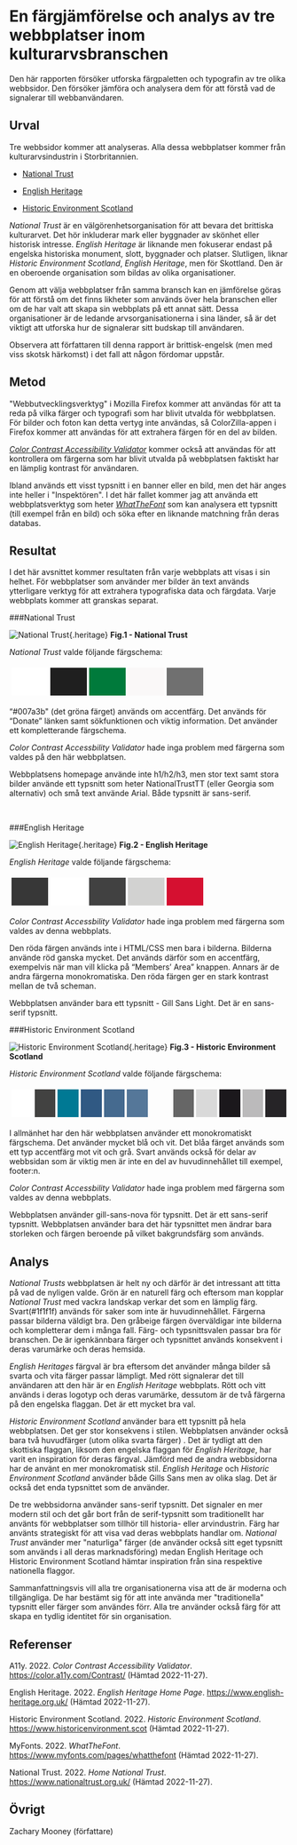 En färgjämförelse och analys av tre webbplatser inom kulturarvsbranschen 
=======================

Den här rapporten försöker utforska färgpaletten och typografin av tre olika webbsidor. Den försöker jämföra och analysera dem för att förstå vad de signalerar till webbanvändaren. 

Urval
-----------------------

Tre webbsidor kommer att analyseras. Alla dessa webbplatser kommer från kulturarvsindustrin i Storbritannien.  

* [National Trust](https://www.nationaltrust.org.uk/) 

* [English Heritage](https://www.english-heritage.org.uk/) 

* [Historic Environment Scotland](https://www.historicenvironment.scot) 

*National Trust* är en välgörenhetsorganisation för att bevara det brittiska kulturarvet. Det hör inkluderar mark eller byggnader av skönhet eller historisk intresse. *English Heritage* är liknande men fokuserar endast på engelska historiska monument, slott, byggnader och platser. Slutligen, liknar *Historic Environment Scotland*, *English Heritage*, men för Skottland. Den är en oberoende organisation som bildas av olika organisationer.  

Genom att välja webbplatser från samma bransch kan en jämförelse göras för att förstå om det finns likheter som används över hela branschen eller om de har valt att skapa sin webbplats på ett annat sätt. Dessa organisationer är de ledande arvsorganisationerna i sina länder, så är det viktigt att utforska hur de signalerar sitt budskap till användaren.  

Observera att författaren till denna rapport är brittisk-engelsk (men med viss skotsk härkomst) i det fall att någon fördomar uppstår. 

Metod
-----------------------

"Webbutvecklingsverktyg" i Mozilla Firefox kommer att användas för att ta reda på vilka färger och typografi som har blivit utvalda för webbplatsen. För bilder och foton kan detta vertyg inte användas, så ColorZilla-appen i Firefox kommer att användas för att extrahera färgen för en del av bilden.  

[*Color Contrast Accessibility Validator*](https://color.a11y.com/Contrast/) kommer också att användas för att kontrollera om färgerna som har blivit utvalda på webbplatsen faktiskt har en lämplig kontrast för användaren. 

Ibland används ett visst typsnitt i en banner eller en bild, men det här anges inte heller i "Inspektören". I det här fallet kommer jag att använda ett webbplatsverktyg som heter [*WhatTheFont*](https://www.myfonts.com/pages/whatthefont) som kan analysera ett typsnitt (till exempel från en bild) och söka efter en liknande matchning från deras databas.

Resultat
-----------------------

I det här avsnittet kommer resultaten från varje webbplats att visas i sin helhet. För webbplatser som använder mer bilder än text används ytterligare verktyg för att extrahera typografiska data och färgdata. Varje webbplats kommer att granskas separat. 

###National Trust 

![National Trust](%assets_url%/img/nationaltrust.png){.heritage}
**Fig.1 - National Trust**

*National Trust* valde följande färgschema:

<table style="border-spacing: 4px; border-collapse: separate">
    <tr>
        <td style="height: 50px; width: 50px; background-color: #ffffff"></td>
        <td style="height: 50px; width: 50px; background-color: #1f1f1f"></td>
        <td style="height: 50px; width: 50px; background-color: #007a3b"></td>
        <td style="height: 50px; width: 50px; background-color: #faf8f8"></td>
        <td style="height: 50px; width: 50px; background-color: #707070"></td>
    </tr>
</table>

“#007a3b" (det gröna färget) används om accentfärg. Det används för “Donate” länken samt sökfunktionen och viktig information.  Det använder ett kompletterande färgschema. 

*Color Contrast Accessbility Validator* hade inga problem med färgerna som valdes på den här webbplatsen.  

Webbplatsens homepage använde inte h1/h2/h3, men stor text samt stora bilder använde ett typsnitt som heter NationalTrustTT (eller Georgia som alternativ) och små text använde Arial. Både typsnitt är sans-serif. 

 

###English Heritage 

![English Heritage](%assets_url%/img/englishheritage.png){.heritage}
**Fig.2 - English Heritage**

*English Heritage* valde följande färgschema: 

<table style="border-spacing: 4px; border-collapse: separate">
    <tr>
        <td style="height: 50px; width: 50px; background-color: #373737"></td>
        <td style="height: 50px; width: 50px; background-color: #ffffff"></td>
        <td style="height: 50px; width: 50px; background-color: #414141"></td>
        <td style="height: 50px; width: 50px; background-color: #d2d2d1"></td>
        <td style="height: 50px; width: 50px; background-color: #D51030"></td>
    </tr>
</table>

*Color Contrast Accessbility Validator* hade inga problem med färgerna som valdes av denna webbplats. 

Den röda färgen används inte i HTML/CSS men bara i bilderna. Bilderna använde röd ganska mycket. Det används därför som en accentfärg, exempelvis när man vill klicka på “Members’ Area” knappen. Annars är de andra färgerna monokromatiska. Den röda färgen ger en stark kontrast mellan de två scheman. 

Webbplatsen använder bara ett typsnitt - Gill Sans Light. Det är en sans-serif typsnitt. 

###Historic Environment Scotland 

![Historic Environment Scotland](%assets_url%/img/historicscotland.png){.heritage}
**Fig.3 - Historic Environment Scotland**

*Historic Environment Scotland* valde följande färgschema: 

<table style="border-spacing: 4px; border-collapse: separate">
    <tr>
        <td style="height: 50px; width: 50px; background-color: #ffffff"></td>
        <td style="height: 50px; width: 50px; background-color: #424241"></td>
        <td style="height: 50px; width: 50px; background-color: #007994"></td>
        <td style="height: 50px; width: 50px; background-color: #305983"></td>
        <td style="height: 50px; width: 50px; background-color: #456a8f"></td>
        <td style="height: 50px; width: 50px; background-color: #557799"></td>
        <td style="height: 50px; width: 50px; background-color: #00000000"></td>
        <td style="height: 50px; width: 50px; background-color: #666666"></td>
        <td style="height: 50px; width: 50px; background-color: #d9d9d9"></td>
        <td style="height: 50px; width: 50px; background-color: #1b181c"></td>
        <td style="height: 50px; width: 50px; background-color: #bbbabb"></td>
        <td style="height: 50px; width: 50px; background-color: #262427"></td>
    </tr>
</table>

I allmänhet har den här webbplatsen använder ett monokromatiskt färgschema. Det använder mycket blå och vit. Det blåa färget används som ett typ accentfärg mot vit och grå. Svart används också för delar av webbsidan som är viktig men är inte en del av huvudinnehållet till exempel, footer:n. 

*Color Contrast Accessbility Validator* hade inga problem med färgerna som valdes av denna webbplats. 

Webbplatsen använder gill-sans-nova för typsnitt. Det är ett sans-serif typsnitt. Webbplatsen använder bara det här typsnittet men ändrar bara storleken och färgen beroende på vilket bakgrundsfärg som används. 

Analys
-----------------------

*National Trusts* webbplatsen är helt ny och därför är det intressant att titta på vad de nyligen valde. Grön är en naturell färg och eftersom man kopplar *National Trust* med vackra landskap verkar det som en lämplig färg. Svart(#1f1f1f) används för saker som inte är huvudinnehållet. Färgerna passar bilderna väldigt bra. Den gråbeige färgen överväldigar inte bilderna och kompletterar dem i många fall. Färg- och typsnittsvalen passar bra för branschen. De är igenkännbara färger och typsnittet används konsekvent i deras varumärke och deras hemsida. 

*English Heritages* färgval är bra eftersom det använder många bilder så svarta och vita färger passar lämpligt. Med rött signalerar det till användaren att den här är en *English Heritage* webbplats. Rött och vitt används i deras logotyp och deras varumärke, dessutom är de två färgerna på den engelska flaggan. Det är ett mycket bra val. 

*Historic Environment Scotland* använder bara ett typsnitt på hela webbplatsen. Det ger stor konsekvens i stilen. Webbplatsen använder också bara två huvudfärger (utom olika svarta färger) . Det är tydligt att den skottiska flaggan, liksom den engelska flaggan för *English Heritage*, har varit en inspiration för deras färgval. Jämförd med de andra webbsidorna har de använt en mer monokromatisk stil. *English Heritage* och *Historic Environment Scotland* använder både Gills Sans men av olika slag. Det är också det enda typsnittet som de använder. 

De tre webbsidorna använder sans-serif typsnitt. Det signaler en mer modern stil och det går bort från de serif-typsnitt som traditionellt har använts för webbplatser som tillhör till historia- eller arvindustrin. Färg har använts strategiskt för att visa vad deras webbplats handlar om. *National Trust* använder mer "naturliga" färger (de använder också sitt eget typsnitt som används i all deras marknadsföring) medan English Heritage och Historic Environment Scotland hämtar inspiration från sina respektive nationella flaggor. 

Sammanfattningsvis vill alla tre organisationerna visa att de är moderna och tillgängliga. De har bestämt sig för att inte använda mer "traditionella" typsnitt eller färger som användes förr. Alla tre använder också färg för att skapa en tydlig identitet för sin organisation. 

Referenser
-----------------------

A11y. 2022. *Color Contrast Accessibility Validator*. https://color.a11y.com/Contrast/ (Hämtad 2022-11-27). 

English Heritage. 2022. *English Heritage Home Page*. https://www.english-heritage.org.uk/ (Hämtad 2022-11-27). 

Historic Environment Scotland. 2022. *Historic Environment Scotland*. https://www.historicenvironment.scot (Hämtad 2022-11-27). 

MyFonts. 2022. *WhatTheFont*. https://www.myfonts.com/pages/whatthefont (Hämtad 2022-11-27). 

National Trust. 2022. *Home National Trust*. https://www.nationaltrust.org.uk/ (Hämtad 2022-11-27).

Övrigt
-----------------------

Zachary Mooney (författare) 